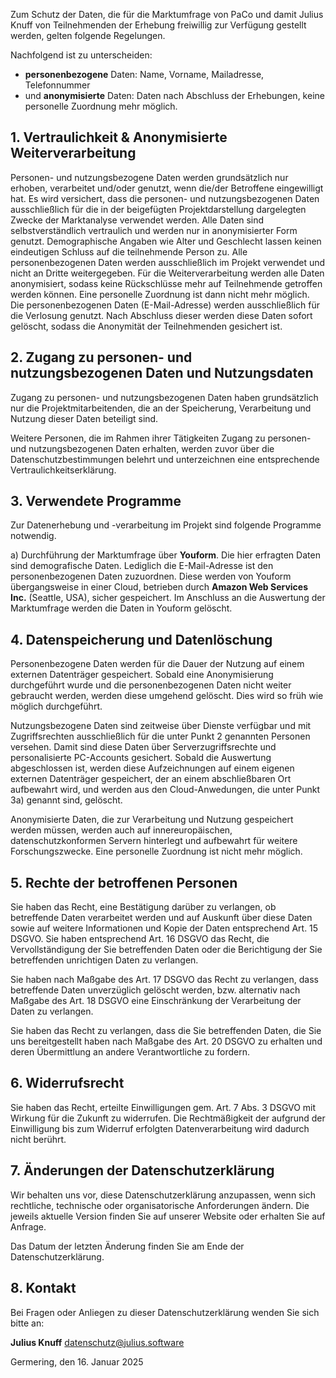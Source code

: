 Zum Schutz der Daten, die für die Marktumfrage von PaCo und damit Julius Knuff von Teilnehmenden der Erhebung freiwillig zur Verfügung gestellt werden, gelten folgende Regelungen.

Nachfolgend ist zu unterscheiden:

 - **personenbezogene** Daten: Name, Vorname, Mailadresse, Telefonnummer
 - und **anonymisierte** Daten: Daten nach Abschluss der Erhebungen, keine personelle Zuordnung mehr möglich.

## 1. Vertraulichkeit & Anonymisierte Weiterverarbeitung
Personen- und nutzungsbezogene Daten werden grundsätzlich nur erhoben, verarbeitet und/oder genutzt, wenn die/der Betroffene eingewilligt hat.
Es wird versichert, dass die personen- und nutzungsbezogenen Daten ausschließlich für die in der beigefügten Projektdarstellung dargelegten Zwecke der Marktanalyse verwendet werden. Alle Daten sind selbstverständlich vertraulich und werden nur in anonymisierter Form genutzt.
Demographische Angaben wie Alter und Geschlecht lassen keinen eindeutigen Schluss auf die teilnehmende Person zu. Alle personenbezogenen Daten werden ausschließlich im Projekt verwendet und nicht an Dritte weitergegeben. Für die Weiterverarbeitung werden alle Daten anonymisiert, sodass keine Rückschlüsse mehr auf Teilnehmende getroffen werden können. Eine personelle Zuordnung ist dann nicht mehr möglich.
Die personenbezogenen Daten (E-Mail-Adresse) werden ausschließlich für die Verlosung genutzt. Nach Abschluss dieser werden diese Daten sofort gelöscht, sodass die Anonymität der Teilnehmenden gesichert ist.

## 2. Zugang zu personen- und nutzungsbezogenen Daten und Nutzungsdaten
Zugang zu personen- und nutzungsbezogenen Daten haben grundsätzlich nur die Projektmitarbeitenden, die an der Speicherung, Verarbeitung und Nutzung dieser Daten beteiligt sind.

Weitere Personen, die im Rahmen ihrer Tätigkeiten Zugang zu personen- und nutzungsbezogenen Daten erhalten, werden zuvor über die Datenschutzbestimmungen belehrt und unterzeichnen eine entsprechende Vertraulichkeitserklärung.

## 3. Verwendete Programme
Zur Datenerhebung und -verarbeitung im Projekt sind folgende Programme notwendig.

a) Durchführung der Marktumfrage über **Youform**. Die hier erfragten Daten sind demografische Daten. Lediglich die E-Mail-Adresse ist den personenbezogenen Daten zuzuordnen. Diese werden von Youform übergangsweise in einer Cloud, betrieben durch **Amazon Web Services Inc.** (Seattle, USA), sicher gespeichert. Im Anschluss an die Auswertung der Marktumfrage werden die Daten in Youform gelöscht.

## 4. Datenspeicherung und Datenlöschung
Personenbezogene Daten werden für die Dauer der Nutzung auf einem externen Datenträger gespeichert. Sobald eine Anonymisierung durchgeführt wurde und die personenbezogenen Daten nicht weiter gebraucht werden, werden diese umgehend gelöscht. Dies wird so früh wie möglich durchgeführt.

Nutzungsbezogene Daten sind zeitweise über Dienste verfügbar und mit Zugriffsrechten ausschließlich für die unter Punkt 2 genannten Personen versehen. Damit sind diese Daten über Serverzugriffsrechte und personalisierte PC-Accounts gesichert. Sobald die Auswertung abgeschlossen ist, werden diese Aufzeichnungen auf einem eigenen externen Datenträger gespeichert, der an einem abschließbaren Ort aufbewahrt wird, und werden aus den Cloud-Anwedungen, die unter Punkt 3a) genannt sind, gelöscht.

Anonymisierte Daten, die zur Verarbeitung und Nutzung gespeichert werden müssen, werden auch auf innereuropäischen, datenschutzkonformen Servern hinterlegt und aufbewahrt für weitere Forschungszwecke. Eine personelle Zuordnung ist nicht mehr möglich.

## 5. Rechte der betroffenen Personen
Sie haben das Recht, eine Bestätigung darüber zu verlangen, ob betreffende Daten verarbeitet werden und auf Auskunft über diese Daten sowie auf weitere Informationen und Kopie der Daten entsprechend Art. 15 DSGVO. Sie haben entsprechend Art. 16 DSGVO das Recht, die Vervollständigung der Sie betreffenden Daten oder die Berichtigung der Sie betreffenden unrichtigen Daten zu verlangen.

Sie haben nach Maßgabe des Art. 17 DSGVO das Recht zu verlangen, dass betreffende Daten unverzüglich gelöscht werden, bzw. alternativ nach Maßgabe des Art. 18 DSGVO eine Einschränkung der Verarbeitung der Daten zu verlangen.

Sie haben das Recht zu verlangen, dass die Sie betreffenden Daten, die Sie uns bereitgestellt haben nach Maßgabe des Art. 20 DSGVO zu erhalten und deren Übermittlung an andere Verantwortliche zu fordern.

## 6. Widerrufsrecht
Sie haben das Recht, erteilte Einwilligungen gem. Art. 7 Abs. 3 DSGVO mit Wirkung für die Zukunft zu widerrufen. Die Rechtmäßigkeit der aufgrund der Einwilligung bis zum Widerruf erfolgten Datenverarbeitung wird dadurch nicht berührt.

## 7. Änderungen der Datenschutzerklärung
Wir behalten uns vor, diese Datenschutzerklärung anzupassen, wenn sich rechtliche, technische oder organisatorische Anforderungen ändern. Die jeweils aktuelle Version finden Sie auf unserer Website oder erhalten Sie auf Anfrage.

Das Datum der letzten Änderung finden Sie am Ende der Datenschutzerklärung.

## 8. Kontakt
Bei Fragen oder Anliegen zu dieser Datenschutzerklärung wenden Sie sich bitte an:

**Julius Knuff**
[datenschutz@julius.software](mailto:datenschutz@julius.software)

Germering, den 16. Januar 2025
